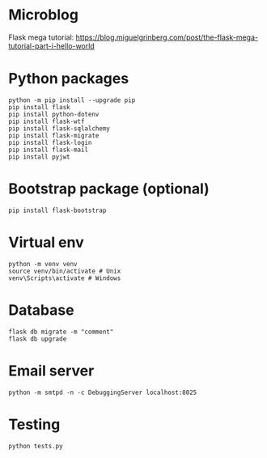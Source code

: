 # Microblog
Flask mega tutorial: https://blog.miguelgrinberg.com/post/the-flask-mega-tutorial-part-i-hello-world

# Python packages
```
python -m pip install --upgrade pip
pip install flask
pip install python-dotenv
pip install flask-wtf
pip install flask-sqlalchemy
pip install flask-migrate
pip install flask-login
pip install flask-mail
pip install pyjwt
```

# Bootstrap package (optional)
```
pip install flask-bootstrap
```

# Virtual env
```
python -m venv venv
source venv/bin/activate # Unix
venv\Scripts\activate # Windows
```

# Database
```
flask db migrate -m "comment"
flask db upgrade
```

# Email server
```
python -m smtpd -n -c DebuggingServer localhost:8025
```

# Testing
```
python tests.py
```